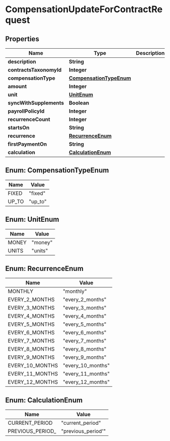 

# CompensationUpdateForContractRequest


## Properties

| Name | Type | Description | Notes |
|------------ | ------------- | ------------- | -------------|
|**description** | **String** |  |  [optional] |
|**contractsTaxonomyId** | **Integer** |  |  [optional] |
|**compensationType** | [**CompensationTypeEnum**](#CompensationTypeEnum) |  |  [optional] |
|**amount** | **Integer** |  |  [optional] |
|**unit** | [**UnitEnum**](#UnitEnum) |  |  [optional] |
|**syncWithSupplements** | **Boolean** |  |  [optional] |
|**payrollPolicyId** | **Integer** |  |  [optional] |
|**recurrenceCount** | **Integer** |  |  [optional] |
|**startsOn** | **String** |  |  [optional] |
|**recurrence** | [**RecurrenceEnum**](#RecurrenceEnum) |  |  [optional] |
|**firstPaymentOn** | **String** |  |  [optional] |
|**calculation** | [**CalculationEnum**](#CalculationEnum) |  |  [optional] |



## Enum: CompensationTypeEnum

| Name | Value |
|---- | -----|
| FIXED | &quot;fixed&quot; |
| UP_TO | &quot;up_to&quot; |



## Enum: UnitEnum

| Name | Value |
|---- | -----|
| MONEY | &quot;money&quot; |
| UNITS | &quot;units&quot; |



## Enum: RecurrenceEnum

| Name | Value |
|---- | -----|
| MONTHLY | &quot;monthly&quot; |
| EVERY_2_MONTHS | &quot;every_2_months&quot; |
| EVERY_3_MONTHS | &quot;every_3_months&quot; |
| EVERY_4_MONTHS | &quot;every_4_months&quot; |
| EVERY_5_MONTHS | &quot;every_5_months&quot; |
| EVERY_6_MONTHS | &quot;every_6_months&quot; |
| EVERY_7_MONTHS | &quot;every_7_months&quot; |
| EVERY_8_MONTHS | &quot;every_8_months&quot; |
| EVERY_9_MONTHS | &quot;every_9_months&quot; |
| EVERY_10_MONTHS | &quot;every_10_months&quot; |
| EVERY_11_MONTHS | &quot;every_11_months&quot; |
| EVERY_12_MONTHS | &quot;every_12_months&quot; |



## Enum: CalculationEnum

| Name | Value |
|---- | -----|
| CURRENT_PERIOD | &quot;current_period&quot; |
| PREVIOUS_PERIOD_ | &quot;previous_period&#39;&quot; |



